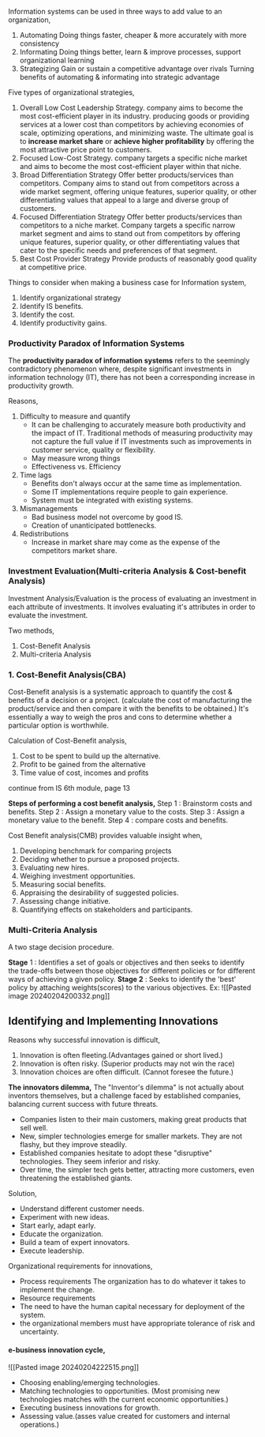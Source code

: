 Information systems can be used in three ways to add value to an organization, 
1. Automating
	Doing things faster, cheaper & more accurately with more consistency
2. Informating
	Doing things better, learn & improve processes, support organizational learning
3. Strategizing
	Gain or sustain a competitive advantage over rivals
	Turning benefits of automating & informating into strategic advantage

Five types of organizational strategies,
1. Overall Low Cost Leadership Strategy.
	company aims to become the most cost-efficient player in its industry.
	producing goods or providing services at a lower cost than competitors by achieving economies of scale, optimizing operations, and minimizing waste. 
	The ultimate goal is to **increase market share** or **achieve higher profitability** by offering the most attractive price point to customers.
2. Focused Low-Cost Strategy.
	company targets a specific niche market and aims to become the most cost-efficient player within that niche.
3. Broad Differentiation Strategy
	Offer better products/services than competitors.
	Company aims to stand out from competitors across a wide market segment, offering unique features, superior quality, or other differentiating values that appeal to a large and diverse group of customers.
4. Focused Differentiation Strategy
	Offer better products/services than competitors to a niche market.
	Company targets a specific narrow market segment and aims to stand out from competitors by offering unique features, superior quality, or other differentiating values that cater to the specific needs and preferences of that segment.
5. Best Cost Provider Strategy
	Provide products of reasonably good quality at competitive price. 

Things to consider when making a business case for Information system,
1. Identify organizational strategy
2. Identify IS benefits.
3. Identify the cost.
4. Identify productivity gains. 
### Productivity Paradox of Information Systems
The **productivity paradox of information systems** refers to the seemingly contradictory phenomenon where, despite significant investments in information technology (IT), there has not been a corresponding increase in productivity growth.

Reasons,
1. Difficulty to measure and quantify
	- It can be challenging to accurately measure both productivity and the impact of IT. Traditional methods of measuring productivity may not capture the full value if IT investments such as improvements in customer service, quality or flexibility.
	- May measure wrong things
	- Effectiveness vs. Efficiency
2. Time lags
	- Benefits don't always occur at the same time as implementation.
	- Some IT implementations require people to gain experience.
	- System must be integrated with existing systems.
3. Mismanagements
	- Bad business model not overcome by good IS.
	- Creation of unanticipated bottlenecks.
4. Redistributions
	- Increase in market share may come as the expense of the competitors market share.

### Investment Evaluation(Multi-criteria Analysis & Cost-benefit Analysis)
Investment Analysis/Evaluation is the process of evaluating an investment in each attribute of investments. It involves evaluating it's attributes in order to evaluate the investment. 

Two methods,
1. Cost-Benefit Analysis
2. Multi-criteria Analysis

### 1. Cost-Benefit Analysis(CBA)
Cost-Benefit analysis is a systematic approach to quantify the cost & benefits of a decision or a project. 
(calculate the cost of manufacturing the product/service and then compare it with the benefits to be obtained.)
It's essentially a way to weigh the pros and cons to determine whether a particular option is worthwhile.

Calculation of Cost-Benefit analysis,
1. Cost to be spent to build up the alternative.
2. Profit to be gained from the alternative
3. Time value of cost, incomes and profits

continue from IS 6th module, page 13

**Steps of performing a cost benefit analysis,**
Step 1 : Brainstorm costs and benefits.
Step 2 : Assign a monetary value to the costs.
Step 3 : Assign a monetary value to the benefit. 
Step 4 : compare costs and benefits.

Cost Benefit analysis(CMB) provides valuable insight when,
1. Developing benchmark for comparing projects
2. Deciding whether to pursue a proposed projects. 
3. Evaluating new hires.
4. Weighing investment opportunities.
5. Measuring social benefits. 
6. Appraising the desirability of suggested policies.
7. Assessing change initiative.
8. Quantifying effects on stakeholders and participants.

### Multi-Criteria Analysis
A two stage decision procedure. 

**Stage** 1 : Identifies a set of goals or objectives and then seeks to identify the trade-offs between those objectives for different policies or for different ways of achieving a given policy. 
**Stage 2** : Seeks to identify the 'best' policy by attaching weights(scores) to the various objectives. 
Ex:
	![[Pasted image 20240204200332.png]]

## Identifying and Implementing Innovations
Reasons why successful innovation is difficult,
1. Innovation is often fleeting.(Advantages gained or short lived.)
2. Innovation is often risky. (Superior products may not win the race)
3. Innovation choices are often difficult. (Cannot foresee the future.)

**The innovators dilemma,**
The "Inventor's dilemma" is not actually about inventors themselves, but a challenge faced by established companies, balancing current success with future threats. 
- Companies listen to their main customers, making great products that sell well. 
- New, simpler technologies emerge for smaller markets. They are not flashy, but they improve steadily. 
- Established companies hesitate to adopt these "disruptive" technologies. They seem inferior and risky.
- Over time, the simpler tech gets better, attracting more customers, even threatening the established giants. 

Solution,
- Understand different customer needs.
- Experiment with new ideas.
- Start early, adapt early. 
- Educate the organization.
- Build a team of expert innovators. 
- Execute leadership. 

Organizational requirements for innovations,
- Process requirements
	The organization has to do whatever it takes to implement the change.
- Resource requirements
- The need to have the human capital necessary for deployment of the system.
- the organizational members must have appropriate tolerance of risk and uncertainty.

#### e-business innovation cycle,
![[Pasted image 20240204222515.png]]
- Choosing enabling/emerging technologies.
- Matching technologies to opportunities. (Most promising new technologies matches with the current economic opportunities.)
- Executing business innovations for growth.
- Assessing value.(asses value created for customers and internal operations.)

